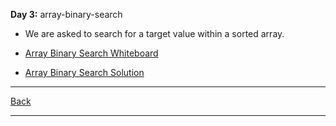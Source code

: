 **Day 3:** array-binary-search

- We are asked to search for a target value within a sorted array.

- [Array Binary Search Whiteboard](../../assets/array-binary-search.png)
- [Array Binary Search Solution](array-binary-search.js)

---
[Back](/README.md)

---
